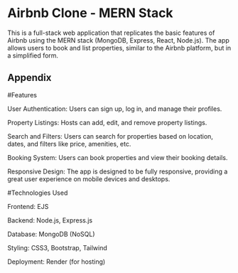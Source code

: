 
# Airbnb Clone - MERN Stack
This is a full-stack web application that replicates the basic features of Airbnb using the MERN stack (MongoDB, Express, React, Node.js). The app allows users to book and list properties, similar to the Airbnb platform, but in a simplified form.




## Appendix

#Features

User Authentication: Users can sign up, log in, and manage their profiles.

Property Listings: Hosts can add, edit, and remove property listings.

Search and Filters: Users can search for properties based on location, dates, and filters like price, amenities, etc.

Booking System: Users can book properties and view their booking details.

Responsive Design: The app is designed to be fully responsive, providing a great user experience on mobile devices and desktops.

#Technologies Used

Frontend: EJS

Backend: Node.js, Express.js

Database: MongoDB (NoSQL)

Styling: CSS3, Bootstrap, Tailwind

Deployment: Render (for hosting)

